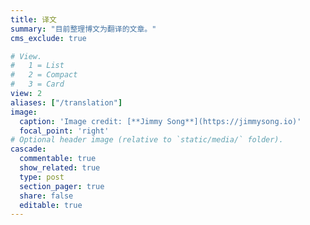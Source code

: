 ```yaml
---
title: 译文
summary: "目前整理博文为翻译的文章。"
cms_exclude: true

# View.
#   1 = List
#   2 = Compact
#   3 = Card
view: 2
aliases: ["/translation"]
image:
  caption: 'Image credit: [**Jimmy Song**](https://jimmysong.io)'
  focal_point: 'right'
# Optional header image (relative to `static/media/` folder).
cascade:
  commentable: true
  show_related: true
  type: post
  section_pager: true
  share: false
  editable: true
---
```

